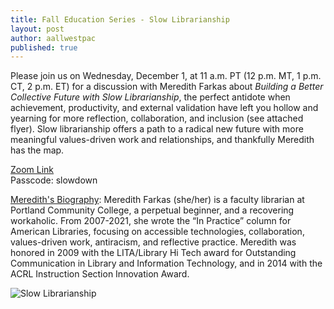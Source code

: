 ```yaml
---
title: Fall Education Series - Slow Librarianship
layout: post
author: aallwestpac
published: true
---
```


Please join us on Wednesday, December 1, at 11 a.m. PT (12 p.m. MT, 1 p.m. CT,
2 p.m. ET) for a discussion with Meredith Farkas about <i>Building a Better Collective Future with Slow Librarianship</i>, the perfect antidote when achievement, productivity, and external validation have left you hollow and yearning for more reflection, collaboration, and inclusion (see attached flyer).  Slow librarianship offers a path to a radical new future with more meaningful values-driven work and relationships, and thankfully Meredith has the map.

<a href="https://hawaii.zoom.us/j/95699079227" target="_blank">Zoom Link</a><br>
Passcode: slowdown

<u>Meredith's Biography</u>:
Meredith Farkas (she/her) is a faculty librarian at Portland Community College, a perpetual beginner, and a recovering workaholic. From 2007-2021, she wrote the “In Practice” column for American Libraries, focusing on accessible technologies, collaboration, values-driven work, antiracism, and reflective practice. Meredith was honored in 2009 with the LITA/Library Hi Tech award for Outstanding Communication in Library and Information Technology, and in 2014 with the ACRL Instruction Section Innovation Award.

![Slow Librarianship](https://aallwestpac.github.io/assets/posts/Slow-Librarianship.PNG "Slow Librarianship")
